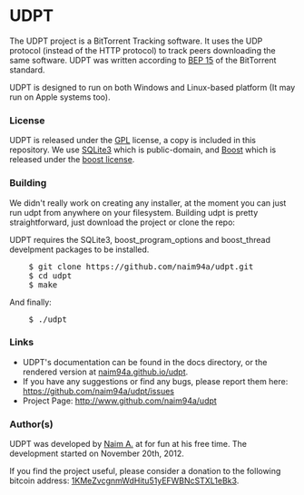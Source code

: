 
# UDPT
The UDPT project is a BitTorrent Tracking software.
It uses the UDP protocol (instead of the HTTP protocol) to track
peers downloading the same software. UDPT was written according
to [BEP 15](http://www.bittorrent.org/beps/bep_0015.html) of the BitTorrent standard.

UDPT is designed to run on both Windows and Linux-based platform (It may run on Apple systems too).

### License
UDPT is released under the [GPL](http://www.gnu.org/licenses/gpl-3.0.en.html) license, a copy is included in this repository. 
We use [SQLite3](http://www.sqlite.org/) which is public-domain, and [Boost](http://www.boost.org/) which is released under the [boost license](http://www.boost.org/LICENSE_1_0.txt).

### Building
We didn't really work on creating any installer, at the moment you can just run udpt from anywhere on your filesystem.
Building udpt is pretty straightforward, just download the project or clone the repo:

UDPT requires the SQLite3, boost_program_options and boost_thread develpment packages to be installed.

<pre>
    $ git clone https://github.com/naim94a/udpt.git
    $ cd udpt
    $ make
</pre>

And finally:

<pre>
    $ ./udpt
</pre>

### Links
* UDPT's documentation can be found in the docs directory, or the rendered version at [naim94a.github.io/udpt](https://naim94a.github.io/udpt). 
* If you have any suggestions or find any bugs, please report them here: https://github.com/naim94a/udpt/issues
* Project Page: http://www.github.com/naim94a/udpt

### Author(s)
UDPT was developed by [Naim A.](http://www.github.com/naim94a) at for fun at his free time. 
The development started on November 20th, 2012.

If you find the project useful, please consider a donation to the following bitcoin address: <a href="bitcoin://1KMeZvcgnmWdHitu51yEFWBNcSTXL1eBk3">1KMeZvcgnmWdHitu51yEFWBNcSTXL1eBk3</a>.
